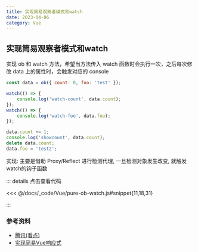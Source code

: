 ```yaml
---
title: 实现简易观察者模式和watch
date: 2023-04-06
category: Vue
---
```


## 实现简易观察者模式和watch

实现 ob 和 watch 方法，希望当方法传入 watch 函数时会执行一次，之后每次修改 data 上的属性时，会触发对应的 console

```js
const data = ob({ count: 0, foo: 'test' });

watch(() => {
    console.log('watch-count', data.count);
});
watch(() => {
    console.log('watch-foo', data.foo);
});

data.count += 1;
console.log('showcount', data.count);
delete data.count;
data.foo = 'test2';
```

实现: 主要是借助 Proxy/Reflect 进行检测代理, 一旦检测对象发生改变, 就触发watch的钩子函数

::: details 点击查看代码

<<< @/docs/_code/Vue/pure-ob-watch.js#snippet{11,18,31}

:::

### 参考资料

- [腾讯(看点)](https://juejin.cn/post/7036581158670303240#heading-25)
- [实现简易Vue响应式](https://juejin.cn/post/6989106100582744072#heading-14)
